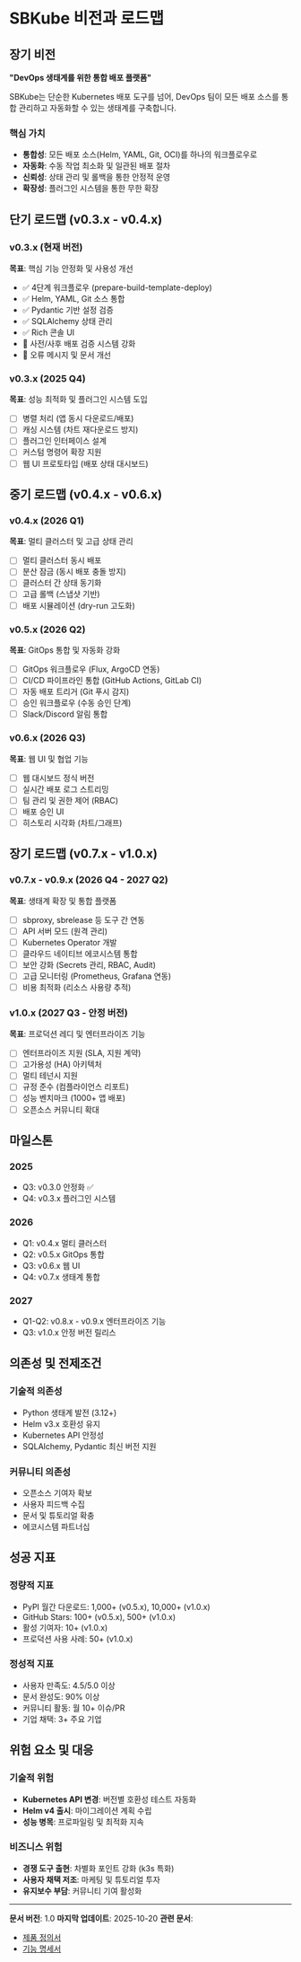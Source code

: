 # SBKube 비전과 로드맵

## 장기 비전

**"DevOps 생태계를 위한 통합 배포 플랫폼"**

SBKube는 단순한 Kubernetes 배포 도구를 넘어, DevOps 팀이 모든 배포 소스를 통합 관리하고 자동화할 수 있는 생태계를 구축합니다.

### 핵심 가치

- **통합성**: 모든 배포 소스(Helm, YAML, Git, OCI)를 하나의 워크플로우로
- **자동화**: 수동 작업 최소화 및 일관된 배포 절차
- **신뢰성**: 상태 관리 및 롤백을 통한 안정적 운영
- **확장성**: 플러그인 시스템을 통한 무한 확장

## 단기 로드맵 (v0.3.x - v0.4.x)

### v0.3.x (현재 버전)

**목표**: 핵심 기능 안정화 및 사용성 개선

- ✅ 4단계 워크플로우 (prepare-build-template-deploy)
- ✅ Helm, YAML, Git 소스 통합
- ✅ Pydantic 기반 설정 검증
- ✅ SQLAlchemy 상태 관리
- ✅ Rich 콘솔 UI
- 🔄 사전/사후 배포 검증 시스템 강화
- 🔄 오류 메시지 및 문서 개선

### v0.3.x (2025 Q4)

**목표**: 성능 최적화 및 플러그인 시스템 도입

- [ ] 병렬 처리 (앱 동시 다운로드/배포)
- [ ] 캐싱 시스템 (차트 재다운로드 방지)
- [ ] 플러그인 인터페이스 설계
- [ ] 커스텀 명령어 확장 지원
- [ ] 웹 UI 프로토타입 (배포 상태 대시보드)

## 중기 로드맵 (v0.4.x - v0.6.x)

### v0.4.x (2026 Q1)

**목표**: 멀티 클러스터 및 고급 상태 관리

- [ ] 멀티 클러스터 동시 배포
- [ ] 분산 잠금 (동시 배포 충돌 방지)
- [ ] 클러스터 간 상태 동기화
- [ ] 고급 롤백 (스냅샷 기반)
- [ ] 배포 시뮬레이션 (dry-run 고도화)

### v0.5.x (2026 Q2)

**목표**: GitOps 통합 및 자동화 강화

- [ ] GitOps 워크플로우 (Flux, ArgoCD 연동)
- [ ] CI/CD 파이프라인 통합 (GitHub Actions, GitLab CI)
- [ ] 자동 배포 트리거 (Git 푸시 감지)
- [ ] 승인 워크플로우 (수동 승인 단계)
- [ ] Slack/Discord 알림 통합

### v0.6.x (2026 Q3)

**목표**: 웹 UI 및 협업 기능

- [ ] 웹 대시보드 정식 버전
- [ ] 실시간 배포 로그 스트리밍
- [ ] 팀 관리 및 권한 제어 (RBAC)
- [ ] 배포 승인 UI
- [ ] 히스토리 시각화 (차트/그래프)

## 장기 로드맵 (v0.7.x - v1.0.x)

### v0.7.x - v0.9.x (2026 Q4 - 2027 Q2)

**목표**: 생태계 확장 및 통합 플랫폼

- [ ] sbproxy, sbrelease 등 도구 간 연동
- [ ] API 서버 모드 (원격 관리)
- [ ] Kubernetes Operator 개발
- [ ] 클라우드 네이티브 에코시스템 통합
- [ ] 보안 강화 (Secrets 관리, RBAC, Audit)
- [ ] 고급 모니터링 (Prometheus, Grafana 연동)
- [ ] 비용 최적화 (리소스 사용량 추적)

### v1.0.x (2027 Q3 - 안정 버전)

**목표**: 프로덕션 레디 및 엔터프라이즈 기능

- [ ] 엔터프라이즈 지원 (SLA, 지원 계약)
- [ ] 고가용성 (HA) 아키텍처
- [ ] 멀티 테넌시 지원
- [ ] 규정 준수 (컴플라이언스 리포트)
- [ ] 성능 벤치마크 (1000+ 앱 배포)
- [ ] 오픈소스 커뮤니티 확대

## 마일스톤

### 2025

- Q3: v0.3.0 안정화 ✅
- Q4: v0.3.x 플러그인 시스템

### 2026

- Q1: v0.4.x 멀티 클러스터
- Q2: v0.5.x GitOps 통합
- Q3: v0.6.x 웹 UI
- Q4: v0.7.x 생태계 통합

### 2027

- Q1-Q2: v0.8.x - v0.9.x 엔터프라이즈 기능
- Q3: v1.0.x 안정 버전 릴리스

## 의존성 및 전제조건

### 기술적 의존성

- Python 생태계 발전 (3.12+)
- Helm v3.x 호환성 유지
- Kubernetes API 안정성
- SQLAlchemy, Pydantic 최신 버전 지원

### 커뮤니티 의존성

- 오픈소스 기여자 확보
- 사용자 피드백 수집
- 문서 및 튜토리얼 확충
- 에코시스템 파트너십

## 성공 지표

### 정량적 지표

- PyPI 월간 다운로드: 1,000+ (v0.5.x), 10,000+ (v1.0.x)
- GitHub Stars: 100+ (v0.5.x), 500+ (v1.0.x)
- 활성 기여자: 10+ (v1.0.x)
- 프로덕션 사용 사례: 50+ (v1.0.x)

### 정성적 지표

- 사용자 만족도: 4.5/5.0 이상
- 문서 완성도: 90% 이상
- 커뮤니티 활동: 월 10+ 이슈/PR
- 기업 채택: 3+ 주요 기업

## 위험 요소 및 대응

### 기술적 위험

- **Kubernetes API 변경**: 버전별 호환성 테스트 자동화
- **Helm v4 출시**: 마이그레이션 계획 수립
- **성능 병목**: 프로파일링 및 최적화 지속

### 비즈니스 위험

- **경쟁 도구 출현**: 차별화 포인트 강화 (k3s 특화)
- **사용자 채택 저조**: 마케팅 및 튜토리얼 투자
- **유지보수 부담**: 커뮤니티 기여 활성화

---

**문서 버전**: 1.0 **마지막 업데이트**: 2025-10-20 **관련 문서**:

- [제품 정의서](product-definition.md)
- [기능 명세서](product-spec.md)
